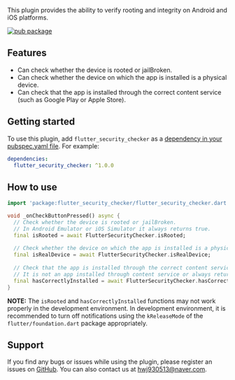 This plugin provides the ability to verify rooting and integrity on Android and iOS platforms.

[![pub package](https://img.shields.io/pub/v/flutter_security_checker.svg)](https://pub.dev/packages/flutter_security_checker)

## Features

* Can check whether the device is rooted or jailBroken.
* Can check whether the device on which the app is installed is a physical device.
* Can check that the app is installed through the correct content service (such as Google Play or Apple Store).

## Getting started

To use this plugin, add `flutter_security_checker` as a [dependency in your pubspec.yaml file](https://flutter.io/platform-plugins/). For example:

```yaml
dependencies:
  flutter_security_checker: ^1.0.0
```

## How to use

```dart
import 'package:flutter_security_checker/flutter_security_checker.dart';

void _onCheckButtonPressed() async {
  // Check whether the device is rooted or jailBroken.
  // In Android Emulator or iOS Simulator it always returns true.
  final isRooted = await FlutterSecurityChecker.isRooted;
  
  // Check whether the device on which the app is installed is a physical device.
  final isRealDevice = await FlutterSecurityChecker.isRealDevice;
  
  // Check that the app is installed through the correct content service (such as Google Play or Apple Store).
  // It is not an app installed through content service or always returns false in debugging mode.
  final hasCorrectlyInstalled = await FlutterSecurityChecker.hasCorrectlyInstalled;
}
```

**NOTE:** The `isRooted` and `hasCorrectlyInstalled` functions may not work properly in the development environment. In development environment, it is recommended to turn off notifications using the `kReleaseMode` of the `flutter/foundation.dart` package appropriately.

## Support

If you find any bugs or issues while using the plugin, please register an issues on [GitHub](https://github.com/Dev-hwang/flutter_security_checker/issues). You can also contact us at <hwj930513@naver.com>.
